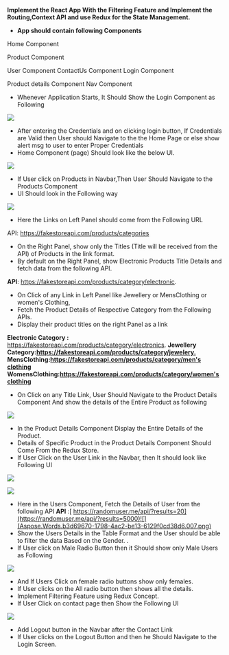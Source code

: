 **Implement the React App With the Filtering Feature and Implement the Routing,Context API and use Redux for the State Management.**

- **App should contain following Components**

Home Component

Product Component

User Component ContactUs Component Login Component

Product details Component Nav Component

- Whenever Application Starts, It Should Show the Login Component as Following

![](https://ik.imagekit.io/njzqmguob/Aspose.Words.b3d69670-1798-4ac2-be13-6129f0cd38d6.001.png?updatedAt=1679243493277)

- After entering the Credentials and on clicking login button, If Credentials are Valid then User should Navigate to the the Home Page or else show alert msg to user to enter Proper Credentials
- Home Component (page) Should look like the below UI.

![](https://ik.imagekit.io/njzqmguob/Aspose.Words.b3d69670-1798-4ac2-be13-6129f0cd38d6.002.jpeg?updatedAt=1679243493367)

- If User click on Products in Navbar,Then User Should Navigate to the Products Component
- UI Should look in the Following way

![](https://ik.imagekit.io/njzqmguob/Aspose.Words.b3d69670-1798-4ac2-be13-6129f0cd38d6.003.jpeg?updatedAt=1679243493534)

- Here the Links on Left Panel should come from the Following URL

API: <https://fakestoreapi.com/products/categories>

- On the Right Panel, show only the Titles (Title will be received from the API) of Products in the link format.
- By default on the Right Panel, show Electronic Products Title Details and fetch data from the following API.

**API**: <https://fakestoreapi.com/products/category/electronic>.

- On Click of any Link in Left Panel like Jewellery or MensClothing or women's Clothing,
- Fetch the Product Details of Respective Category from the Following APIs.
- Display their product titles on the right Panel as a link

**Electronic Category :** <https://fakestoreapi.com/products/category/electronics>. **Jewellery Category:[https://fakestoreapi.com/products/category/jewelery. ](https://fakestoreapi.com/products/category/jewelery)MensClothing:[https://fakestoreapi.com/products/category/men's clothing ](https://fakestoreapi.com/products/category/men's%20clothing)WomensClothing:[https://fakestoreapi.com/products/category/women's clothing](https://fakestoreapi.com/products/category/women's%20clothing)**

- On Click on any Title Link, User Should Navigate to the Product Details Component And show the details of the Entire Product as following

![](Aspose.Words.b3d69670-1798-4ac2-be13-6129f0cd38d6.004.png)

- In the Product Details Component Display the Entire Details of the Product.
- Details of Specific Product in the Product Details Component Should Come From the Redux Store.
- If User Click on the User Link in the Navbar, then It should look like Following UI

![](https://ik.imagekit.io/njzqmguob/Aspose.Words.b3d69670-1798-4ac2-be13-6129f0cd38d6.004.png?updatedAt=1679243493461)

![](https://ik.imagekit.io/njzqmguob/Aspose.Words.b3d69670-1798-4ac2-be13-6129f0cd38d6.005.png?updatedAt=1679243493296)

- Here in the Users Component, Fetch the Details of User from the following API **API** :[ https://randomuser.me/api/?results=20](https://randomuser.me/api/?results=5000)![](Aspose.Words.b3d69670-1798-4ac2-be13-6129f0cd38d6.007.png)
- Show the Users Details in the Table Format and the User should be able to filter the data Based on the Gender. .
- If User click on Male Radio Button then it Should show only Male Users as Following

![](https://ik.imagekit.io/njzqmguob/Aspose.Words.b3d69670-1798-4ac2-be13-6129f0cd38d6.008.png?updatedAt=1679243493306)

- And If Users Click on female radio buttons show only females.
- If User clicks on the All radio button then shows all the details.
- Implement Filtering Feature using Redux Concept.
- If User Click on contact page then Show the Following UI

![](https://ik.imagekit.io/njzqmguob/Aspose.Words.b3d69670-1798-4ac2-be13-6129f0cd38d6.009.png?updatedAt=1679243493378)

- Add Logout button in the Navbar after the Contact Link
- If User clicks on the Logout Button and then he Should Navigate to the Login Screen.
